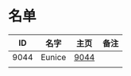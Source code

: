 
# 名单

|  ID    |  名字    |  主页    | 备注     |
| ---- | ---- | ---- | ---- |
|  9044    |  Eunice    | [9044](9044.md)     |      |
|      |      |      |      |

